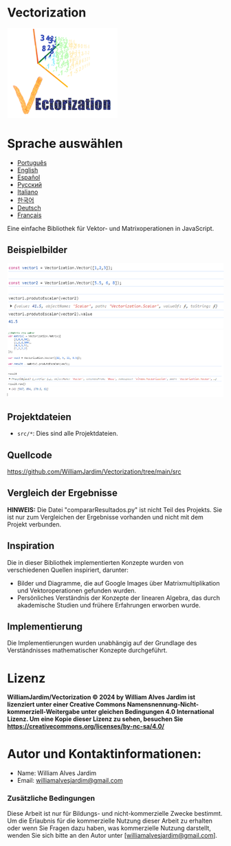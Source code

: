 # Vectorization
![Project logo](https://github.com/WilliamJardim/Vectorization/blob/main/imagens/logo256x256.png)

# Sprache auswählen
* [Português](README-Portugues.md)
* [English](README-English.md)
* [Español](README-Español.md)
* [Русский](README-Русский.md)
* [Italiano](README-Italiano.md)
* [한국어](README-한국어.md)
* [Deutsch](README-Deutsch.md)
* [Français](README-Français.md)

Eine einfache Bibliothek für Vektor- und Matrixoperationen in JavaScript.

## Beispielbilder
![Beispiel 1 - Skalarprodukt zwischen zwei Vektoren](https://github.com/WilliamJardim/Vectorization/blob/main/imagens/exemplos/exemplo1.png)
![Beispiel 2 - Skalarprodukt zwischen einer Matrix und einem Vektor](https://github.com/WilliamJardim/Vectorization/blob/main/imagens/exemplos/exemplo2.png)

## Projektdateien
- `src/*`: Dies sind alle Projektdateien.

## Quellcode
https://github.com/WilliamJardim/Vectorization/tree/main/src

## Vergleich der Ergebnisse
**HINWEIS:** Die Datei "compararResultados.py" ist nicht Teil des Projekts. Sie ist nur zum Vergleichen der Ergebnisse vorhanden und nicht mit dem Projekt verbunden.

## Inspiration
Die in dieser Bibliothek implementierten Konzepte wurden von verschiedenen Quellen inspiriert, darunter:
- Bilder und Diagramme, die auf Google Images über Matrixmultiplikation und Vektoroperationen gefunden wurden.
- Persönliches Verständnis der Konzepte der linearen Algebra, das durch akademische Studien und frühere Erfahrungen erworben wurde.

## Implementierung
Die Implementierungen wurden unabhängig auf der Grundlage des Verständnisses mathematischer Konzepte durchgeführt.

# Lizenz
**WilliamJardim/Vectorization © 2024 by William Alves Jardim ist lizenziert unter einer Creative Commons Namensnennung-Nicht-kommerziell-Weitergabe unter gleichen Bedingungen 4.0 International Lizenz. Um eine Kopie dieser Lizenz zu sehen, besuchen Sie https://creativecommons.org/licenses/by-nc-sa/4.0/**

# Autor und Kontaktinformationen:
 - Name: William Alves Jardim
 - Email: williamalvesjardim@gmail.com

### Zusätzliche Bedingungen
Diese Arbeit ist nur für Bildungs- und nicht-kommerzielle Zwecke bestimmt. Um die Erlaubnis für die kommerzielle Nutzung dieser Arbeit zu erhalten oder wenn Sie Fragen dazu haben, was kommerzielle Nutzung darstellt, wenden Sie sich bitte an den Autor unter [williamalvesjardim@gmail.com].